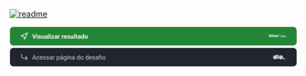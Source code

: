 [![readme](img/readme.svg)](https://github.com/rafaelvieiracosta/lego-page)

[![link resultado](https://raw.githubusercontent.com/rafaelvieiracosta/rafaelvieiracosta/ba6503f3e96cef20d8dbfcdefdd1467fe9e750b2/components/acessar-resultado2.svg)](https://rafaelvieiracosta.github.io/lego-page/)
[![link desafio](https://raw.githubusercontent.com/rafaelvieiracosta/rafaelvieiracosta/53604f2543a2681cc6e3199c82a78489eddc8a18/components/acessar-desafio3.svg)](https://web.dio.me/track/carrefour-web-developer)

